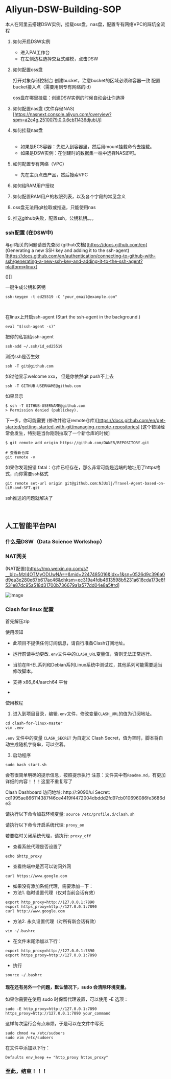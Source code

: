# Aliyun-DSW-Building-SOP
本人在阿里云搭建DSW实例，挂载oss盘，nas盘，配置专有网络VPC的踩坑全流程



1. 如何开启DSW实例

   - 进入PAI工作台
   - 在左侧边栏选择交互式建模，点击DSW

1. 如何配置oss盘

   打开对象存储控制台
   创建bucket，注意bucket的区域必须和容器一致
   配置bucket接入点（需要用到专有网络的id）

   oss盘在哪里挂载：创建DSW实例的时候自动会让你选择

3. 如何配置nas盘
   (文件存储NAS)[https://nasnext.console.aliyun.com/overview?spm=a2c4g.2510079.0.0.6cb11436djubUj]
   
4. 如何挂载nas盘

   <br>
   
   - 如果是ECS容器：先进入到容器里，然后用mount挂载命令去挂载。
   - 如果是DSW实例：在创建时的数据集一栏中选择NAS即可。

6. 如何配置专有网络（VPC）
    - 先在主页点击产品，然后搜索VPC

8. 如何给RAM用户授权

9. 如何配置RAM用户的权限列表，以及各个字段的常见含义

1. oss盘无法用git拉取或推送，只能使用nas

1. 推送github失败，配置ssh，公钥私钥。。。



### ssh配置 (在DSW中)
与git相关的问题请首先查阅 (github文档)[https://docs.github.com/en]
(Generating a new SSH key and adding it to the ssh-agent)[https://docs.github.com/en/authentication/connecting-to-github-with-ssh/generating-a-new-ssh-key-and-adding-it-to-the-ssh-agent?platform=linux]

()[]

一键生成公钥和密钥
```shell
ssh-keygen -t ed25519 -C "your_email@example.com"
```

<br>

在linux上开启ssh-agent (Start the ssh-agent in the background.)
```shell
eval "$(ssh-agent -s)"
```


把你的私钥给ssh-agent
```shell
ssh-add ~/.ssh/id_ed25519

```

测试ssh是否生效
```shell
ssh -T git@github.com
```

如过他显示welcome xxx， 但是你依然git push不上去
```shell
ssh -T GITHUB-USERNAME@github.com
```
如果显示
```shell
$ ssh -T GITHUB-USERNAME@github.com
> Permission denied (publickey).
```

下一步，你可能需要 (修改并验证remote仓库)[https://docs.github.com/en/get-started/getting-started-with-git/managing-remote-repositories]
[这个错误经常会发生，特别是当你刚刚拉取了一个新仓库的时候]
```shell
$ git remote add origin https://github.com/OWNER/REPOSITORY.git

# 查看新仓库
git remote -v
```

如果你发现报错 fatal：仓库已经存在，那么非常可能是远端的地址用了https格式，而你需要ssh格式
```shell
git remote set-url origin git@github.com:NJUxlj/Travel-Agent-based-on-LLM-and-SFT.git
```

ssh推送的问题就解决了




<br>

## 人工智能平台PAI

### 什么是DSW（Data Science Workshop）







### NAT网关
(NAT配置)[https://mp.weixin.qq.com/s?__biz=MzI4OTMyODUwNA==&mid=2247485016&idx=1&sn=0526d9c396a0d9ea3e280e67b617ac46&chksm=ec319a4fdb4613598b5231a618cda173e8f531e87dc95a518d31700b736679a1a577dd04e8a5#rd]


![image](https://github.com/user-attachments/assets/717a0404-0f31-4239-905c-9d1c59d10452)








### Clash for linux 配置
首先解压zip

使用须知
- 此项目不提供任何订阅信息，请自行准备Clash订阅地址。
- 运行前请手动更改`.env`文件中的`CLASH_URL`变量值，否则无法正常运行。
- 当前在RHEL系列和Debian系列Linux系统中测试过，其他系列可能需要适当修改脚本。
- 支持 x86_64/aarch64 平台

- 
使用教程
1. 进入到项目目录，编辑`.env`文件，修改变量`CLASH_URL`的值为订阅地址。
```shell
cd clash-for-linux-master
vim .env
```
`.env` 文件中的变量 `CLASH_SECRET` 为自定义 Clash Secret，值为空时，脚本将自动生成随机字符串，可以空着。

3. 启动程序
```shell
sudo bash start.sh
```
会有很简单明确的提示信息，按照提示执行
注意：文件夹中有`Readme.md`，有更加详细的内容！！！这里不重复写了




Clash Dashboard 访问地址: http://<ip>:9090/ui
Secret: cd1995ae866114387f46ce4419f4472004dbddd2fd97cb010696086fe3686de3

请执行以下命令加载环境变量: ```source /etc/profile.d/clash.sh```

请执行以下命令开启系统代理: ```proxy_on```

若要临时关闭系统代理，请执行: ```proxy_off```



- 查看系统代理是否设置了
```shell
echo $http_proxy
```

- 查看终端中是否可以访问外网
```shell
curl https://www.google.com
```

- 如果没有添加系统代理，需要添加一下：
- 方法1. 临时设置代理（仅对当前会话有效）
```shell
export http_proxy=http://127.0.0.1:7890
export https_proxy=http://127.0.0.1:7890
curl http://www.google.com
```

- 方法2. 永久设置代理（对所有新会话有效）
```shell
vim ~/.bashrc
```

- 在文件末尾添加以下行：
```shell
export http_proxy=http://127.0.0.1:7890
export https_proxy=http://127.0.0.1:7890
```

- 执行
```shell
source ~/.bashrc
```
#### 现在还有另外一个问题，默认情况下，sudo 会清除环境变量。

如果你需要在使用 sudo 时保留代理设置，可以使用 -E 选项：
```shell
sudo -E http_proxy=http://127.0.0.1:7890 https_proxy=http://127.0.0.1:7890 your_command
```


这样每次运行会有点麻烦，于是可以在文件中写死
```shell
sudo chmod +w /etc/sudoers
sudo vim /etc/sudoers
```

在文件中添加以下行：
```shell
Defaults env_keep += "http_proxy https_proxy"
```

### 至此，结束！！！


